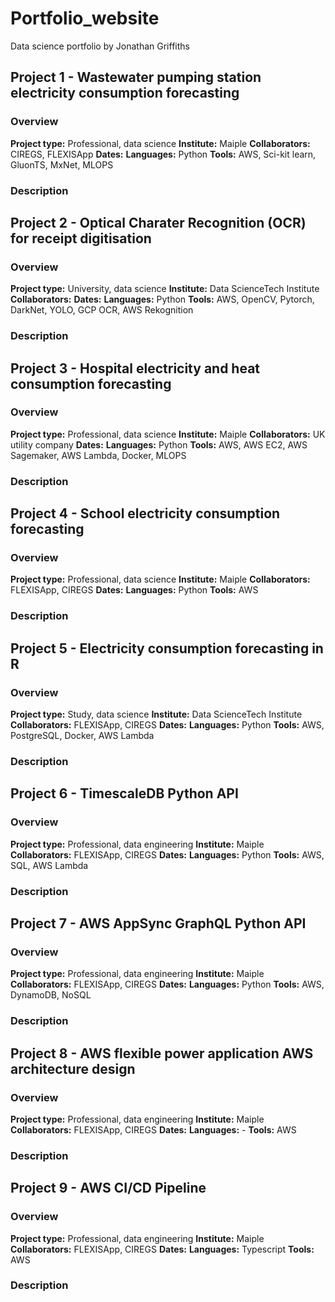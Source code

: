 # Portfolio_website
Data science portfolio by Jonathan Griffiths 


## Project 1 - Wastewater pumping station electricity consumption forecasting

  ### Overview

  **Project type:** Professional, data science
  **Institute:** Maiple
  **Collaborators:** CIREGS, FLEXISApp
  **Dates:** 
  **Languages:** Python
  **Tools:** AWS, Sci-kit learn, GluonTS, MxNet, MLOPS

  ### Description


## Project 2 - Optical Charater Recognition (OCR) for receipt digitisation 

  ### Overview
  
  **Project type:** University, data science
  **Institute:** Data ScienceTech Institute
  **Collaborators:** 
  **Dates:** 
  **Languages:** Python
  **Tools:** AWS, OpenCV, Pytorch, DarkNet, YOLO, GCP OCR, AWS Rekognition
    
  ### Description


## Project 3 - Hospital electricity and heat consumption forecasting 

  ### Overview
  **Project type:** Professional, data science
  **Institute:** Maiple
  **Collaborators:** UK utility company
  **Dates:** 
  **Languages:** Python
  **Tools:** AWS, AWS EC2, AWS Sagemaker, AWS Lambda, Docker, MLOPS
    
  ### Description


## Project 4 - School electricity consumption forecasting 

  ### Overview

  **Project type:** Professional, data science
  **Institute:** Maiple
  **Collaborators:** FLEXISApp, CIREGS
  **Dates:** 
  **Languages:** Python
  **Tools:** AWS 
    
  ### Description


## Project 5 - Electricity consumption forecasting in R 

### Overview

  **Project type:** Study, data science
  **Institute:** Data ScienceTech Institute
  **Collaborators:** FLEXISApp, CIREGS
  **Dates:** 
  **Languages:** Python
  **Tools:** AWS, PostgreSQL, Docker, AWS Lambda
    
### Description


## Project 6 - TimescaleDB Python API 

  ### Overview

  **Project type:** Professional, data engineering
  **Institute:** Maiple
  **Collaborators:** FLEXISApp, CIREGS
  **Dates:** 
  **Languages:** Python
  **Tools:** AWS, SQL, AWS Lambda
    
  ### Description


## Project 7 - AWS AppSync GraphQL Python API 

### Overview

  **Project type:** Professional, data engineering
  **Institute:** Maiple
  **Collaborators:** FLEXISApp, CIREGS
  **Dates:** 
  **Languages:** Python
  **Tools:** AWS, DynamoDB, NoSQL
    
### Description


## Project 8 - AWS flexible power application AWS architecture design

  ### Overview

  **Project type:** Professional, data engineering
  **Institute:** Maiple
  **Collaborators:** FLEXISApp, CIREGS
  **Dates:** 
  **Languages:** -
  **Tools:** AWS
    
  ### Description


## Project 9 - AWS CI/CD Pipeline

  ### Overview

  **Project type:** Professional, data engineering
  **Institute:** Maiple
  **Collaborators:** FLEXISApp, CIREGS
  **Dates:** 
  **Languages:** Typescript
  **Tools:** AWS
  
  ### Description


